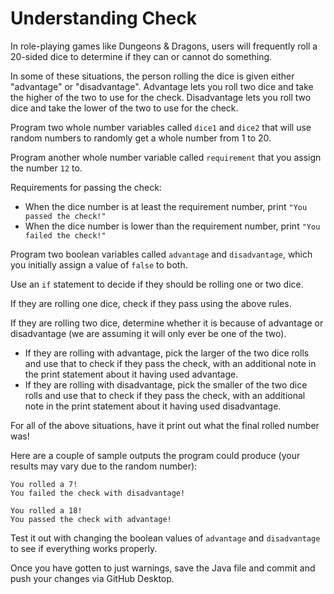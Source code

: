 # Understanding Check

In role-playing games like Dungeons & Dragons, users will frequently roll a 20-sided dice to determine if they can or cannot do something.

In some of these situations, the person rolling the dice is given either "advantage" or "disadvantage". Advantage lets you roll two dice and take the higher of the two to use for the check. Disadvantage lets you roll two dice and take the lower of the two to use for the check.

Program two whole number variables called `dice1` and `dice2` that will use random numbers to randomly get a whole number from 1 to 20.

Program another whole number variable called `requirement` that you assign the number `12` to.

Requirements for passing the check:
- When the dice number is at least the requirement number, print `"You passed the check!"`
- When the dice number is lower than the requirement number, print `"You failed the check!"`

Program two boolean variables called `advantage` and `disadvantage`, which you initially assign a value of `false` to both.

Use an `if` statement to decide if they should be rolling one or two dice.

If they are rolling one dice, check if they pass using the above rules.

If they are rolling two dice, determine whether it is because of advantage or disadvantage (we are assuming it will only ever be one of the two).
- If they are rolling with advantage, pick the larger of the two dice rolls and use that to check if they pass the check, with an additional note in the print statement about it having used advantage.
- If they are rolling with disadvantage, pick the smaller of the two dice rolls and use that to check if they pass the check, with an additional note in the print statement about it having used disadvantage.

For all of the above situations, have it print out what the final rolled number was!

Here are a couple of sample outputs the program could produce (your results may vary due to the random number):

```
You rolled a 7!
You failed the check with disadvantage!
```

```
You rolled a 18!
You passed the check with advantage!
```

Test it out with changing the boolean values of `advantage` and `disadvantage` to see if everything works properly.

Once you have gotten to just warnings, save the Java file and commit and push your changes via GitHub Desktop.
